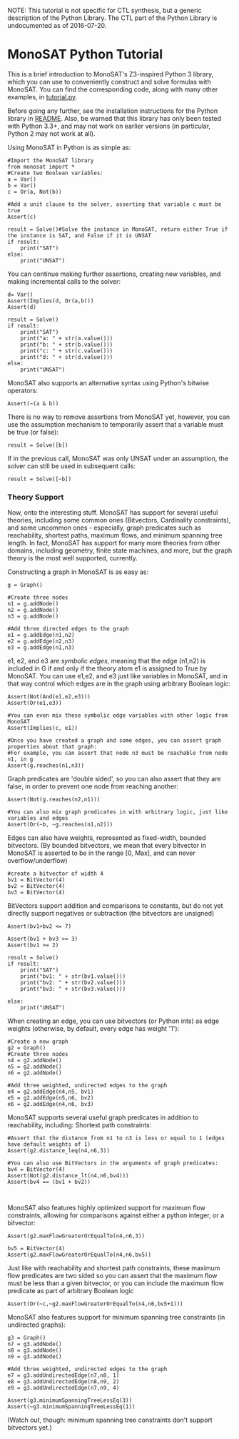 
NOTE: This tutorial is not specific for CTL synthesis, but a generic description of the Python Library. The CTL part of the Python Library is undocumented as of 2016-07-20.



# MonoSAT Python Tutorial

This is a brief introduction to MonoSAT's Z3-inspired Python 3 library, which you can use to
conveniently construct and solve formulas with MonoSAT. 
You can find the corresponding code, along with many other examples, in [tutorial.py].

Before going any further, see the installation instructions for the Python library in [README].
Also, be warned that this library has only been tested with Python 3.3+, and may not work on earlier
versions (in particular, Python 2 may not work at all).

Using MonoSAT in Python is as simple as:

``` 
#Import the MonoSAT library
from monosat import *
#Create two Boolean variables:
a = Var() 
b = Var() 
c = Or(a, Not(b)) 

#Add a unit clause to the solver, asserting that variable c must be true
Assert(c)

result = Solve()#Solve the instance in MonoSAT, return either True if the instance is SAT, and False if it is UNSAT
if result:
	print("SAT")
else:
	print("UNSAT")

```
	
You can continue making further assertions, creating new variables, and making incremental calls to the solver:

```
d= Var()
Assert(Implies(d, Or(a,b)))
Assert(d)

result = Solve()
if result:
	print("SAT")
	print("a: " + str(a.value())) 
	print("b: " + str(b.value()))
	print("c: " + str(c.value()))
	print("d: " + str(d.value()))
else:
	print("UNSAT")
```	

MonoSAT also supports an alternative syntax using Python's bitwise operators:

```
Assert(~(a & b))

```

There is no way to remove assertions from MonoSAT yet, however, you can use the assumption mechanism to
temporarily assert that a variable must be true (or false):

```
result = Solve([b])

```

If in the previous call, MonoSAT was only UNSAT under an assumption, the solver can still be used in subsequent calls:

```
result = Solve([~b])

```	

### Theory Support
 
Now, onto the interesting stuff. 
MonoSAT has support for several useful theories, including some common ones (Bitvectors, Cardinality constraints), 
and some uncommon ones - especially, graph predicates such as reachability, shortest paths, maximum flows, and minimum spanning tree length.
In fact, MonoSAT has support for many more theories from other domains, including geometry, finite state machines, and more, but the graph theory is the most well supported, currently.

Constructing a graph in MonoSAT is as easy as:

```
g = Graph()

#Create three nodes
n1 = g.addNode()
n2 = g.addNode()
n3 = g.addNode()

#Add three directed edges to the graph
e1 = g.addEdge(n1,n2) 
e2 = g.addEdge(n2,n3) 
e3 = g.addEdge(n1,n3)

```

e1, e2, and e3 are *symbolic edges*, meaning that the edge (n1,n2) is included in G if and only if the
theory atom e1 is assigned to True by MonoSAT.
You can use e1,e2, and e3 just like variables in MonoSAT, and in that way control which edges are in the graph
using arbitrary Boolean logic:

```
Assert(Not(And(e1,e2,e3)))
Assert(Or(e1,e3))

#You can even mix these symbolic edge variables with other logic from MonoSAT
Assert(Implies(c, e1)) 
 
#Once you have created a graph and some edges, you can assert graph properties about that graph:
#For example, you can assert that node n3 must be reachable from node n1, in g
Assert(g.reaches(n1,n3))

```


Graph predicates are 'double sided', so you can also assert that they are false, in order to 
prevent one node from reaching another:

```
Assert(Not(g.reaches(n2,n1)))

#You can also mix graph predicates in with arbitrary logic, just like variables and edges
Assert(Or(~b, ~g.reaches(n1,n2)))

```

Edges can also have weights, represented as fixed-width, bounded bitvectors.
(By bounded bitvectors, we mean that every bitvector in MonoSAT is asserted to 
be in the range [0, Max], and can never overflow/underflow)

```
#create a bitvector of width 4
bv1 = BitVector(4)
bv2 = BitVector(4)
bv3 = BitVector(4)
```

BitVectors support addition and comparisons to constants, but do not yet directly support negatives 
or subtraction (the bitvectors are unsigned)

```
Assert(bv1+bv2 <= 7)

Assert(bv1 + bv3 >= 3)
Assert(bv1 >= 2)

result = Solve()
if result:
	print("SAT")
	print("bv1: " + str(bv1.value())) 
	print("bv2: " + str(bv2.value()))
	print("bv3: " + str(bv3.value()))

else:
	print("UNSAT")
```

When creating an edge, you can use bitvectors (or Python ints) as edge weights (otherwise, by default, every edge has weight '1'):

```
#Create a new graph
g2 = Graph()
#Create three nodes
n4 = g2.addNode()
n5 = g2.addNode()
n6 = g2.addNode()

#Add three weighted, undirected edges to the graph
e4 = g2.addEdge(n4,n5, bv1) 
e5 = g2.addEdge(n5,n6, bv2) 
e6 = g2.addEdge(n4,n6, bv3)
```

MonoSAT supports several useful graph predicates in addition to reachability, including:
Shortest path constraints:
```
#Assert that the distance from n1 to n3 is less or equal to 1 (edges have default weights of 1)
Assert(g2.distance_leq(n4,n6,3)) 

#You can also use BitVectors in the arguments of graph predicates:
bv4 = BitVector(4)
Assert(Not(g2.distance_lt(n4,n6,bv4)))
Assert(bv4 == (bv1 + bv2))

	
```

MonoSAT also features highly optimized support for maximum flow constraints, allowing for comparisons against either a python integer, or a bitvector:
```
Assert(g2.maxFlowGreaterOrEqualTo(n4,n6,3))

bv5 = BitVector(4)
Assert(g2.maxFlowGreaterOrEqualTo(n4,n6,bv5))
```

Just like with reachability and shortest path constraints, these maximum flow predicates are two sided
so you can assert that the maximum flow must be less than a given bitvector, or you can include the
maximum flow predicate as part of arbitrary Boolean logic 

```
Assert(Or(~c,~g2.maxFlowGreaterOrEqualTo(n4,n6,bv5+1)))

```
	
MonoSAT also features support for minimum spanning tree constraints (in undirected graphs):
```
g3 = Graph()
n7 = g3.addNode()
n8 = g3.addNode()
n9 = g3.addNode()

#Add three weighted, undirected edges to the graph
e7 = g3.addUndirectedEdge(n7,n8, 1) 
e8 = g3.addUndirectedEdge(n8,n9, 2) 
e9 = g3.addUndirectedEdge(n7,n9, 4)

Assert(g3.minimumSpanningTreeLessEq(3))
Assert(~g3.minimumSpanningTreeLessEq(1))
```

(Watch out, though: minimum spanning tree constraints don't support bitvectors yet.)


[tutorial.py]: examples/python/tutorial.py
[README]: README.md
